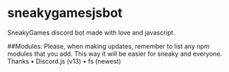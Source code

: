 # sneakygamesjsbot
SneakyGames discord bot made with love and javascript

##Modules:
Please, when making updates, remember to list any npm modules that you add. This way it will be easier for sneaky and everyone. Thanks
 • Discord.js (v13)
 • fs (newest)
